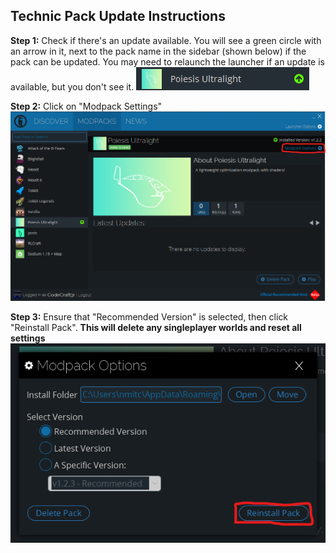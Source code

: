 ## Technic Pack Update Instructions

**Step 1:** Check if there's an update available. You will see a green circle with an arrow in it, next to the pack name in the sidebar (shown below) if the pack can be updated.
You may need to relaunch the launcher if an update is available, but you don't see it.
![That arrow.](/assets/technic-update-1.png)

**Step 2:** Click on "Modpack Settings"
![Where is that?](/assets/technic-update-2.png)

**Step 3:** Ensure that "Recommended Version" is selected, then click "Reinstall Pack". **This will delete any singleplayer worlds and reset all settings**
![Where is the reinstall button?](/assets/technic-update-3.png)

